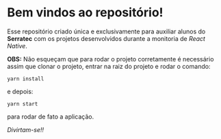 # Bem vindos ao repositório!

Esse repositório criado única e exclusivamente para auxiliar alunos do **Serratec** com os projetos desenvolvidos durante a monitoria de _React Native_.

**OBS:**
Não esqueçam que para rodar o projeto corretamente é necessário assim que clonar o projeto, entrar na raiz do projeto e rodar o comando:

    yarn install

e depois:

    yarn start

para rodar de fato a aplicação.

_Divirtam-se!!_
